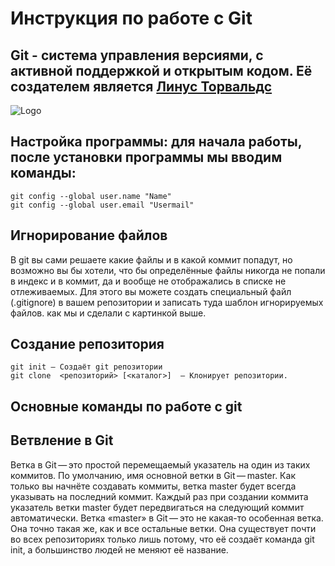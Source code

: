 # Инструкция по работе с Git
## Git - система управления версиями, с активной поддержкой и открытым кодом. Её создателем является [Линус Торвальдс](https://yandex.by/images/search?text=%D0%BB%D0%B8%D0%BD%D1%83%D1%81%20%D1%82%D0%BE%D1%80%D0%B2%D0%B0%D0%BB%D1%8C%D0%B4%D1%81%20%D1%84%D0%BE%D1%82%D0%BE&from=tabbar&p=1&pos=56&rpt=simage&img_url=https%3A%2F%2Fi2.wp.com%2Fwww.tfir.io%2Fwp-content%2Fuploads%2F2019%2F06%2Flinus-laugh.jpg%3Ffit%3D1920%252C1080%26ssl%3D1&lr=158)
![Logo](picture.png)
## Настройка программы: для начала работы, после установки программы мы вводим команды:
    git config --global user.name "Name"
    git config --global user.email "Usermail"

## Игнорирование файлов
В git вы сами решаете какие файлы и в какой коммит попадут, но возможно вы бы хотели, что бы определённые файлы никогда не попали в индекс и в коммит, да и вообще не отображались в списке не отлеживаемых. Для этого вы можете создать специальный файл (.gitignore) в вашем репозитории и записать туда шаблон игнорируемых файлов. как мы и сделали с картинкой выше.

## Создание репозитория

    git init — Создаёт git репозитории 
    git clone  <репозиторий> [<каталог>]  — Клонирует репозитории.

## Основные команды по работе с git 

## Ветвление в Git
Ветка в Git — это простой перемещаемый указатель на один из таких коммитов. По умолчанию, имя основной ветки в Git — master. Как только вы начнёте создавать коммиты, ветка master будет всегда указывать на последний коммит. Каждый раз при создании коммита указатель ветки master будет передвигаться на следующий коммит автоматически. Ветка «master» в Git — это не какая-то особенная ветка. Она точно такая же, как и все остальные ветки. Она существует почти во всех репозиториях только лишь потому, что её создаёт команда git init, а большинство людей не меняют её название.